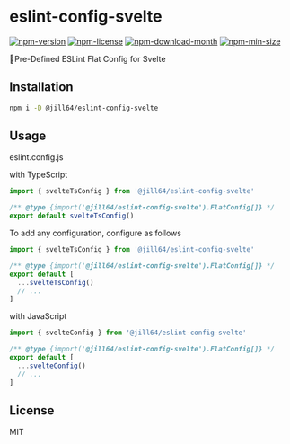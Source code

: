 <!----- BEGIN GHOST DOCS HEADER ----->

# eslint-config-svelte

<!----- BEGIN GHOST DOCS BADGES -----><a href="https://npmjs.com/package/@jill64/eslint-config-svelte"><img src="https://img.shields.io/npm/v/@jill64/eslint-config-svelte" alt="npm-version" /></a> <a href="https://npmjs.com/package/@jill64/eslint-config-svelte"><img src="https://img.shields.io/npm/l/@jill64/eslint-config-svelte" alt="npm-license" /></a> <a href="https://npmjs.com/package/@jill64/eslint-config-svelte"><img src="https://img.shields.io/npm/dm/@jill64/eslint-config-svelte" alt="npm-download-month" /></a> <a href="https://npmjs.com/package/@jill64/eslint-config-svelte"><img src="https://img.shields.io/bundlephobia/min/@jill64/eslint-config-svelte" alt="npm-min-size" /></a><!----- END GHOST DOCS BADGES ----->

🔹Pre-Defined ESLint Flat Config for Svelte

<!----- END GHOST DOCS HEADER ----->

## Installation

```sh
npm i -D @jill64/eslint-config-svelte
```

## Usage

eslint.config.js

with TypeScript

```js
import { svelteTsConfig } from '@jill64/eslint-config-svelte'

/** @type {import('@jill64/eslint-config-svelte').FlatConfig[]} */
export default svelteTsConfig()
```

To add any configuration, configure as follows

```js
import { svelteTsConfig } from '@jill64/eslint-config-svelte'

/** @type {import('@jill64/eslint-config-svelte').FlatConfig[]} */
export default [
  ...svelteTsConfig()
  // ...
]
```

with JavaScript

```js
import { svelteConfig } from '@jill64/eslint-config-svelte'

/** @type {import('@jill64/eslint-config-svelte').FlatConfig[]} */
export default [
  ...svelteConfig()
  // ...
]
```

<!----- BEGIN GHOST DOCS FOOTER ----->

## License

MIT

<!----- END GHOST DOCS FOOTER ----->
